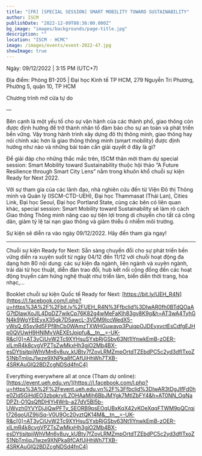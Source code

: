 ```yaml
---
title: "[FR] [SPECIAL SESSION] SMART MOBILITY TOWARD SUSTAINABILITY"
author: ISCM
publishDate: "2022-12-09T08:36:00.000Z"
bg_image: "images/backgrounds/page-title.jpg"
description: "" 
location: "ISCM - HCMC"
image: /images/events/event-2022-47.jpg
showImage: true
---
```

Ngày: 09/12/2022  | 3:15 PM (UTC+7)

Địa điểm: Phòng B1-205 | Đại học Kinh tế TP HCM, 279 Nguyễn Tri Phương, Phường 5, quận 10, TP HCM

Chương trình mở cửa tự do

—

Bên cạnh là một yếu tố cho sự vận hành của các thành phố, giao thông còn được định hướng để trở thành nhân tố đảm bảo cho sự an toàn và phát triển bền vững. Vậy trong hành trình xây dựng đô thị thông minh, giao thông hay nói chính xác hơn là giao thông thông minh (smart mobility) được định hướng như nào và những bài toán cần giải quyết ở đây là gì?

Để giải đáp cho những thắc mắc trên, ISCM thân mời tham dự special session: Smart Mobility toward Sustainability thuộc hội thảo “A Future Resilience through Smart City Lens” nằm trong khuôn khổ chuỗi sự kiện Ready for Next 2022.

Với sự tham gia của các lãnh đạo, nhà nghiên cứu đến từ Viện Đô thị Thông minh và Quản lý (ISCM-CTD-UEH), Đại học Thammasat (Thái Lan), Cities Link, Đại học Seoul, Đại học Portland State, cùng các bên có liên quan khác, special session: Smart Mobility toward Sustainability sẽ làm rõ cách Giao thông Thông minh nâng cao sự tiện lợi trong di chuyển cho tất cả công dân, giảm tỷ lệ tai nạn giao thông và giảm thiểu ô nhiễm môi trường.

Sự kiện sẽ diễn ra vào ngày 09/12/2022. Hãy đến tham gia ngay!

____________________

Chuỗi sự kiện Ready for Next: Sẵn sàng chuyển đổi cho sự phát triển bền vững  diễn ra xuyên suốt từ ngày 04/12 đến 11/12 với chuỗi hoạt động đa dạng hơn 80 nội dung: các sự kiện đa ngành, liên ngành và xuyên ngành, trải dài từ học thuật, diễn đàn trao đổi, hub kết nối cộng đồng đến các hoạt động truyền cảm hứng nghệ thuật như triển lãm, biển diễn thời trang, hòa nhạc,...

Booklet chuỗi sự kiện Quốc tế Ready for Next: [https://bit.ly/UEH_R4N](https://l.facebook.com/l.php?u=https%3A%2F%2Fbit.ly%2FUEH_R4N%3Ffbclid%3DIwAR0fh0BTdQOaAG7tDlawXoJlL4DpDZ7wikCp76K82g4wMeFaKIh83gv8K9g&h=AT3wA4TyhGN4k9WgYEtEyxX35gk7D5awcL-3VDM9IccWedX5-vWsQ_65sv9d5FPf8hCb0WAmzTXWHGuwavp3PuiqpOJDEyxvctEsCdfgEJHp0QVUwH9HNlMvVAEXEtJpjpfu&__tn__=-UK-R&c[0]=AT3yCiUvW2Tc9XYHsuSYxbRjGSby63Nt1lYnwkEmB-zOER-xlLmR4k8cvgVPZTsZwMkxHh3gjO2Mb4BX-esDYtisitpijWhVMn6v8uv_kUBty7fZovLRMZmpOrtdTZEbdPC5c2yd3dflTxoZ51NbTmliqJ1wze9XNPka8fCAfUiHhWh7TXB-4SRKAuGlQ2BDZcgNDSd4fnC4)

Everything everywhere all at once (Tham dự online): [https://event.ueh.edu.vn/](https://l.facebook.com/l.php?u=https%3A%2F%2Fevent.ueh.edu.vn%2F%3Ffbclid%3DIwAR3tDgJIfFd0he0Zld5GjHdEO3zbqkrylLZOHAaMjh6BbJMYgk7MtlZbFY4&h=AT0NN_OqNaDPZt-O1QsQftDHlYi4Wrb-a27dV5Bl5b-UWyzh0YVYDjJjQwPFTy_SEORB9psEOqUBxKqX42yKOeXqqFTWM9pQCrqjt726qoUIZ9IjiSq-V0U9Oc20vztQK14M&__tn__=-UK-R&c[0]=AT3yCiUvW2Tc9XYHsuSYxbRjGSby63Nt1lYnwkEmB-zOER-xlLmR4k8cvgVPZTsZwMkxHh3gjO2Mb4BX-esDYtisitpijWhVMn6v8uv_kUBty7fZovLRMZmpOrtdTZEbdPC5c2yd3dflTxoZ51NbTmliqJ1wze9XNPka8fCAfUiHhWh7TXB-4SRKAuGlQ2BDZcgNDSd4fnC4)